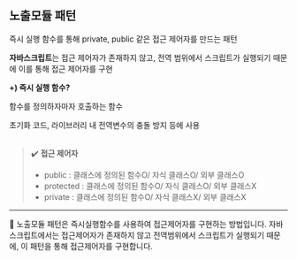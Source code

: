 ## 노출모듈 패턴

즉시 실행 함수를 통해 private, public 같은 접근 제어자를 만드는 패턴

**자바스크립트**는 접근 제어자가 존재하지 않고, 전역 범위에서 스크립트가 실행되기 때문에 이를 통해 접근 제어자를 구현

**+) 즉시 실행 함수?**

함수를 정의하자마자 호출하는 함수

초기화 코드, 라이브러리 내 전역변수의 충돌 방지 등에 사용
<br/> <br/>

> ✔️ **접근 제어자**
> 
> - public : 클래스에 정의된 함수O/ 자식 클래스O/ 외부 클래스O
> - protected : 클래스에 정의된 함수O/ 자식 클래스O/ 외부 클래스X
> - private : 클래스에 정의된 함수O/ 자식 클래스X/ 외부 클래스X
---
🥐 노출모듈 패턴은 즉시실행함수를 사용하여 접근제어자를 구현하는 방법입니다.
자바스크립트에서는 접근제어자가 존재하지 않고 전역범위에서 스크립트가 실행되기 때문에, 이 패턴을 통해 접근제어자를 구현합니다.
